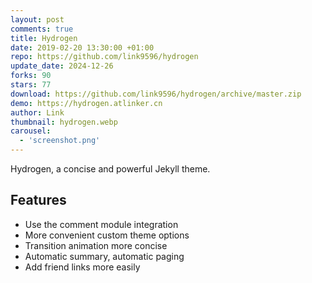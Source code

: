 ```yaml
---
layout: post
comments: true
title: Hydrogen
date: 2019-02-20 13:30:00 +01:00
repo: https://github.com/link9596/hydrogen
update_date: 2024-12-26
forks: 90
stars: 77
download: https://github.com/link9596/hydrogen/archive/master.zip
demo: https://hydrogen.atlinker.cn
author: Link
thumbnail: hydrogen.webp
carousel:
  - 'screenshot.png'
---
```


 Hydrogen, a concise and powerful Jekyll theme.

## Features

* Use the comment module integration
* More convenient custom theme options
* Transition animation more concise
* Automatic summary, automatic paging
* Add friend links more easily
